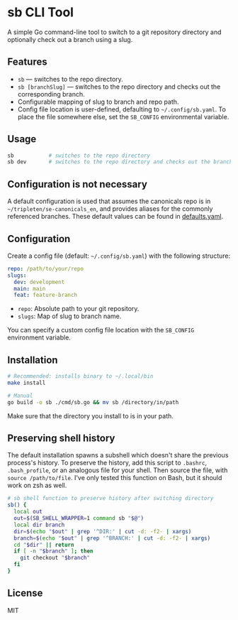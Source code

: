 # sb CLI Tool

A simple Go command-line tool to switch to a git repository directory and optionally check out a branch using a slug.

## Features
- `sb` — switches to the repo directory.
- `sb [branchSlug]` — switches to the repo directory and checks out the corresponding branch.
- Configurable mapping of slug to branch and repo path.
- Config file location is user-defined, defaulting to `~/.config/sb.yaml`. To place the file somewhere else, set the `SB_CONFIG` environmental variable.

## Usage

```sh
sb           # switches to the repo directory
sb dev       # switches to the repo directory and checks out the branch mapped to 'dev'
```

## Configuration is not necessary

A default configuration is used that assumes the canonicals repo is in `~/tripleten/se-canonicals_en`, and provides aliases for the commonly referenced branches. These default values can be found in [defaults.yaml](defaults.yaml).

## Configuration

Create a config file (default: `~/.config/sb.yaml`) with the following structure:

```yaml
repo: /path/to/your/repo
slugs:
  dev: development
  main: main
  feat: feature-branch
```

- `repo`: Absolute path to your git repository.
- `slugs`: Map of slug to branch name.

You can specify a custom config file location with the `SB_CONFIG` environment variable.

## Installation

```sh
# Recommended: installs binary to ~/.local/bin
make install

# Manual
go build -o sb ./cmd/sb.go && mv sb /directory/in/path
```

Make sure that the directory you install to is in your path.

## Preserving shell history

The default installation spawns a subshell which doesn't share the previous process's history. To preserve the history, add this script to `.bashrc`, `.bash_profile`, or an analogous file for your shell. Then source the file, with `source /path/to/file`. I've only tested this function on Bash, but it should work on zsh as well.

```bash
# sb shell function to preserve history after switching directory
sb() {
  local out
  out=$(SB_SHELL_WRAPPER=1 command sb "$@")
  local dir branch
  dir=$(echo "$out" | grep '^DIR:' | cut -d: -f2- | xargs)
  branch=$(echo "$out" | grep '^BRANCH:' | cut -d: -f2- | xargs)
  cd "$dir" || return
  if [ -n "$branch" ]; then
    git checkout "$branch"
  fi
}
```

## License
MIT

